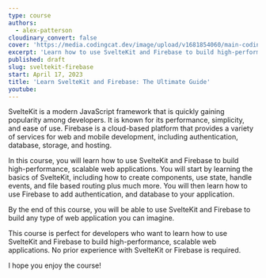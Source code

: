 ```yaml
---
type: course
authors:
  - alex-patterson
cloudinary_convert: false
cover: 'https://media.codingcat.dev/image/upload/v1681854060/main-codingcatdev-photo/courses/sveltekit-firebase/SvelteFirebaseCourse.png'
excerpt: 'Learn how to use SvelteKit and Firebase to build high-performance, scalable web applications.'
published: draft
slug: sveltekit-firebase
start: April 17, 2023
title: 'Learn SvelteKit and Firebase: The Ultimate Guide'
youtube:
---
```


SvelteKit is a modern JavaScript framework that is quickly gaining popularity among developers. It is known for its performance, simplicity, and ease of use. Firebase is a cloud-based platform that provides a variety of services for web and mobile development, including authentication, database, storage, and hosting.

In this course, you will learn how to use SvelteKit and Firebase to build high-performance, scalable web applications. You will start by learning the basics of SvelteKit, including how to create components, use state, handle events, and file based routing plus much more. You will then learn how to use Firebase to add authentication, and database to your application.

By the end of this course, you will be able to use SvelteKit and Firebase to build any type of web application you can imagine.

This course is perfect for developers who want to learn how to use SvelteKit and Firebase to build high-performance, scalable web applications. No prior experience with SvelteKit or Firebase is required.

I hope you enjoy the course!
